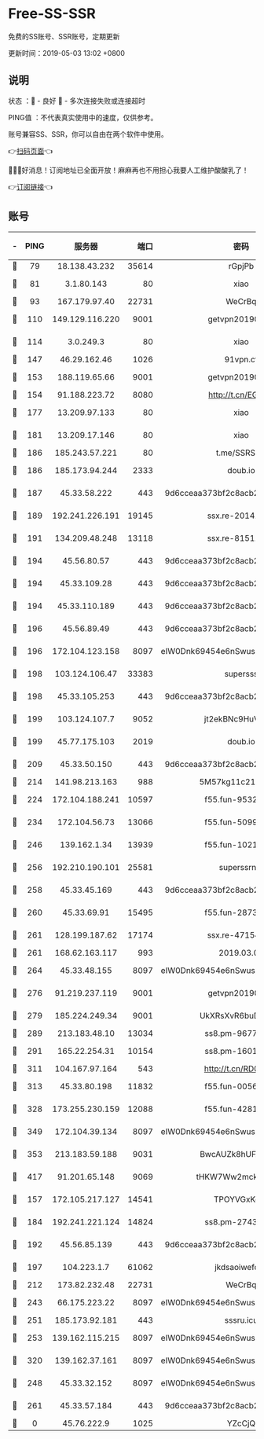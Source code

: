 # Free-SS-SSR

免费的SS账号、SSR账号，定期更新

更新时间：2019-05-03 13:02 +0800

## 说明

状态     ：🙂 - 良好 🙁 - 多次连接失败或连接超时

PING值   ：不代表真实使用中的速度，仅供参考。

账号兼容SS、SSR，你可以自由在两个软件中使用。

👉[扫码页面](https://liesauer.github.io/Free-SS-SSR/)👈

🎉🎉🎉好消息！订阅地址已全面开放！麻麻再也不用担心我要人工维护酸酸乳了！

👉[订阅链接](https://www.liesauer.net/yogurt/subscribe?ACCESS_TOKEN=DAYxR3mMaZAsaqUb)👈

## 账号

|-|PING|服务器|端口|密码|加密方式|区域|
|:----:|:----:|:-----:|-----:|:----:|:----:|:----:|
|🙂|79|18.138.43.232|35614|rGpjPb|rc4-md5|SG|
|🙂|81|3.1.80.143|80|xiao|aes-128-ctr|SG|
|🙂|93|167.179.97.40|22731|WeCrBq|rc4-md5|JP|
|🙂|110|149.129.116.220|9001|getvpn20190501|aes-256-cfb|CN|
|🙂|114|3.0.249.3|80|xiao|aes-128-ctr|SG|
|🙂|147|46.29.162.46|1026|91vpn.cf|rc4-md5|RU|
|🙂|153|188.119.65.66|9001|getvpn20190501|aes-256-cfb|RU|
|🙂|154|91.188.223.72|8080|http://t.cn/EGJIyrl|rc4-md5|RU|
|🙂|177|13.209.97.133|80|xiao|aes-128-ctr|KR|
|🙂|181|13.209.17.146|80|xiao|aes-128-ctr|KR|
|🙂|186|185.243.57.221|80|t.me/SSRSUB|rc4-md5|US|
|🙂|186|185.173.94.244|2333|doub.io|aes-128-ctr|RU|
|🙂|187|45.33.58.222|443|9d6cceaa373bf2c8acb22e60b6a58be6|aes-256-cfb|US|
|🙂|189|192.241.226.191|19145|ssx.re-20141184|aes-256-cfb|US|
|🙂|191|134.209.48.248|13118|ssx.re-81511228|aes-256-cfb|US|
|🙂|194|45.56.80.57|443|9d6cceaa373bf2c8acb22e60b6a58be6|aes-256-cfb|US|
|🙂|194|45.33.109.28|443|9d6cceaa373bf2c8acb22e60b6a58be6|aes-256-cfb|US|
|🙂|194|45.33.110.189|443|9d6cceaa373bf2c8acb22e60b6a58be6|aes-256-cfb|US|
|🙂|196|45.56.89.49|443|9d6cceaa373bf2c8acb22e60b6a58be6|aes-256-cfb|US|
|🙂|196|172.104.123.158|8097|eIW0Dnk69454e6nSwuspv9DmS201tQ0D|aes-256-cfb|JP|
|🙂|198|103.124.106.47|33383|supersss|aes-256-cfb|US|
|🙂|198|45.33.105.253|443|9d6cceaa373bf2c8acb22e60b6a58be6|aes-256-cfb|US|
|🙂|199|103.124.107.7|9052|jt2ekBNc9HuVtm2a|aes-256-cfb|US|
|🙂|199|45.77.175.103|2019|doub.io|aes-128-ctr|SG|
|🙂|209|45.33.50.150|443|9d6cceaa373bf2c8acb22e60b6a58be6|aes-256-cfb|US|
|🙂|214|141.98.213.163|988|5M57kg11c214qDmK|chacha20|KR|
|🙂|224|172.104.188.241|10597|f55.fun-95320429|aes-256-cfb|SG|
|🙂|234|172.104.56.73|13066|f55.fun-50990398|aes-256-cfb|SG|
|🙂|246|139.162.1.34|13939|f55.fun-10218044|aes-256-cfb|SG|
|🙂|256|192.210.190.101|25581|superssrnet|aes-256-cfb|US|
|🙂|258|45.33.45.169|443|9d6cceaa373bf2c8acb22e60b6a58be6|aes-256-cfb|US|
|🙂|260|45.33.69.91|15495|f55.fun-28730537|aes-256-cfb|US|
|🙂|261|128.199.187.62|17174|ssx.re-47154038|aes-256-cfb|SG|
|🙂|261|168.62.163.117|993|2019.03.07|rc4-md5|US|
|🙂|264|45.33.48.155|8097|eIW0Dnk69454e6nSwuspv9DmS201tQ0D|aes-256-cfb|US|
|🙂|276|91.219.237.119|9001|getvpn20190501|aes-256-cfb|HU|
|🙂|279|185.224.249.34|9001|UkXRsXvR6buDMG2Y|aes-256-cfb|RU|
|🙂|289|213.183.48.10|13034|ss8.pm-96774561|rc4-md5|RU|
|🙂|291|165.22.254.31|10154|ss8.pm-16010608|aes-256-cfb|SG|
|🙂|311|104.167.97.164|543|http://t.cn/RD0D7sx|rc4-md5|CA|
|🙂|313|45.33.80.198|11832|f55.fun-00561639|aes-256-cfb|US|
|🙂|328|173.255.230.159|12088|f55.fun-42814639|aes-256-cfb|US|
|🙂|349|172.104.39.134|8097|eIW0Dnk69454e6nSwuspv9DmS201tQ0D|aes-256-cfb|SG|
|🙂|353|213.183.59.188|9031|BwcAUZk8hUFAkDGN|aes-256-cfb|NL|
|🙂|417|91.201.65.148|9069|tHKW7Ww2mck9CHQG|aes-256-cfb|IT|
|🙂|157|172.105.217.127|14541|TPOYVGxKglpi|aes-256-cfb|JP|
|🙂|184|192.241.221.124|14824|ss8.pm-27430025|aes-256-cfb|US|
|🙂|192|45.56.85.139|443|9d6cceaa373bf2c8acb22e60b6a58be6|aes-256-cfb|US|
|🙂|197|104.223.1.7|61062|jkdsaoiwefdsa|aes-256-cfb|US|
|🙂|212|173.82.232.48|22731|WeCrBq|rc4-md5|US|
|🙂|243|66.175.223.22|8097|eIW0Dnk69454e6nSwuspv9DmS201tQ0D|aes-256-cfb|US|
|🙂|251|185.173.92.181|443|sssru.icu|rc4-md5|RU|
|🙂|253|139.162.115.215|8097|eIW0Dnk69454e6nSwuspv9DmS201tQ0D|aes-256-cfb|JP|
|🙂|320|139.162.37.161|8097|eIW0Dnk69454e6nSwuspv9DmS201tQ0D|aes-256-cfb|SG|
|🙁|248|45.33.32.152|8097|eIW0Dnk69454e6nSwuspv9DmS201tQ0D|aes-256-cfb|US|
|🙁|261|45.33.57.184|443|9d6cceaa373bf2c8acb22e60b6a58be6|aes-256-cfb|US|
|🙁|0|45.76.222.9|1025|YZcCjQ|rc4-md5|JP|
